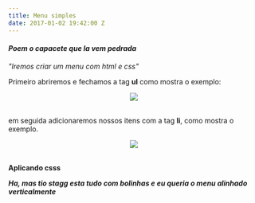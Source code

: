 ```yaml
---
title: Menu simples
date: 2017-01-02 19:42:00 Z
---
```


<h4><b><i>Poem o capacete que la vem pedrada</i></b></h4>
<p><i>"Iremos criar um menu com html e css"</i></p>
<p>Primeiro abriremos e fechamos a tag <b>ul</b> como mostra o exemplo:</p>
<center><img src="/uploads/menu1.png"></center>
<br>
<p>em seguida adicionaremos nossos itens com a tag <b>li</b>, como mostra o exemplo.
<center><img src="/uploads/menu2.png"></center>
<br>
<p><b>Aplicando csss</b></p>
<p><b><i>Ha, mas tio stagg esta tudo com bolinhas e eu queria o menu alinhado verticalmente</i></b>


